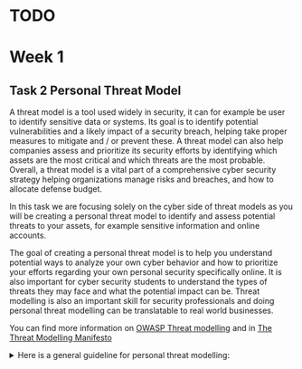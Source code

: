 # TODO

# **Week 1**

## **Task 2** Personal Threat Model

A threat model is a tool used widely in security, it can for example be user to identify sensitive data or systems. Its goal is to identify potential vulnerabilities and a likely impact of a security breach, helping take proper measures to mitigate and / or prevent these. A threat model can also help companies assess and prioritize its security efforts by identifying which assets are the most critical and which threats are the most probable. Overall, a threat model is a vital part of a comprehensive cyber security strategy helping organizations manage risks and breaches, and how to allocate defense budget.

In this task we are focusing solely on the cyber side of threat models as you will be creating a personal threat model to identify and assess potential threats to your assets, for example sensitive information and online accounts.

The goal of creating a personal threat model is to help you understand potential ways to analyze your own cyber behavior and how to prioritize your efforts regarding your own personal security specifically online. It is also important for cyber security students to understand the types of threats they may face and what the potential impact can be. Threat modelling is also an important skill for security professionals and doing personal threat modelling can be translatable to real world businesses.

You can find more information on [OWASP Threat modelling](https://owasp.org/www-community/Threat_Modeling) and in [The Threat Modelling Manifesto](https://www.threatmodelingmanifesto.org/)

<details>
<summary>Here is a general guideline for personal threat modelling:</summary>

1. Identify your assets that could be targeted by cyber criminals

2. Assess the threats and likelyhoodsof them for each of your assets

3. Identify vulnerabilities for example weak or repeated passwords

4. Evaluate impact if an asset is compromised

5. Mitigate or mitigation plan; determine what you can do now and what to do if compromised

We also recommend to create a visual representation of your threat model, diagrams and flowcharts are good for this. 
Discussing with your classmates can also help with any additional measures you can take to reduce your risks.

</details>
